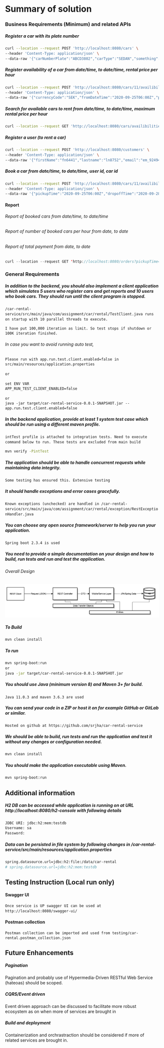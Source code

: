 # Summary of solution
### Business Requirements (Minimum)  and related APIs
##### Register a car with its plate number
```sh
curl --location --request POST 'http://localhost:8080/cars' \
--header 'Content-Type: application/json' \
--data-raw '{"carNumberPlate":"ABCD3802","carType":"SEDAN","something":10}'
```
##### Register availability of a car from date/time, to date/time, rental price per hour
```sh
curl --location --request POST 'http://localhost:8080/cars/11/availibilities' \
--header 'Content-Type: application/json' \
--data-raw '{"currencyCode":"SEK","fromDateTime":"2020-09-25T06:00Z","perHourRate":4,"toDateTime":"2020-09-28T06:00Z"}'
```
##### Search for available cars to rent from date/time, to date/time, maximum rental price per hour
```sh
curl --location --request GET 'http://localhost:8080/cars/availibilities?fromDateTime=2020-09-27T06:00Z&perHourRate=10000000&toDateTime=2020-09-28T06:00Z'
```
##### Register a user (to rent a car)
```sh
curl --location --request POST 'http://localhost:8080/customers' \
--header 'Content-Type: application/json' \
--data-raw '{"firstName":"fn6441","lastname":"ln8752","email":"em_92494@assignment-xyz.com"}'
```
##### Book a car from date/time, to date/time, user id, car id
```sh
curl --location --request POST 'http://localhost:8080/cars/11/availibilities/11/order?custId=11' \
--header 'Content-Type: application/json' \
--data-raw '{"pickupTime":"2020-09-25T06:00Z","dropoffTime":"2020-09-28T06:00Z"}'
```
#### Report
###### Report of booked cars from date/time, to date/time
###### Report of number of booked cars per hour from date, to date
###### Report of total payment from date, to date
```java
curl --location --request GET 'http://localhost:8080/orders?pickupTime=2020-09-27T06:00Z&dropoffTime=2020-09-28T06:00Z'
```

### General Requirements
##### In addition to the backend, you should also implement a client application which simulates 5 users who register cars and get reports and 10 users who book cars. They should run until the client program is stopped.
`/car-rental-service/src/main/java/com/assignment/car/rental/TestClient.java runs on startup with 10 parallel threads to execute.`
```
I have put 100,000 iteration as limit. So test stops if shutdown or 100K iteration finished.
```
###### In case you want to avoid running auto test,
```
Please run with app.run.test.client.enabled=false in src/main/resources/application.properties 

or

set ENV VAR 
APP_RUN_TEST_CLIENT_ENABLED=false

or
java -jar target/car-rental-service-0.0.1-SNAPSHOT.jar --app.run.test.client.enabled=false

```
##### In the backend application, provide at least 1 system test case which should be run using a different maven profile.
`intTest profile is attached to integration tests. Need to execute command below to run. These tests are excluded from main build`

```sh
mvn verify -PintTest
```
##### The application should be able to handle concurrent requests while maintaining data integrity.
`Some testing has ensured this. Extensive testing`
##### It should handle exceptions and error cases gracefully.
`Known exceptions (unchecked) are handled in /car-rental-service/src/main/java/com/assignment/car/rental/exception/RestExceptionHandler.java`
##### You can choose any open source framework/server to help you run your application.
`Spring boot 2.3.4 is used`
##### You need to provide a simple documentation on your design and how to build, run tests and run and test the application.
###### Overall Design
![Car Rental Application ](design/overview.png "Car Rental")
##### To Build
```sh
mvn clean install
```
##### To run
```sh
mvn spring-boot:run 
or
java -jar target/car-rental-service-0.0.1-SNAPSHOT.jar
```
##### You should use Java (minimum version 8) and Maven 3+ for build.
`Java 11.0.3 and maven 3.6.3 are used`
##### You can send your code in a ZIP or host it on for example GitHub or GitLab or similar.
`Hosted on github at https://github.com/srjha/car-rental-service`
##### We should be able to build, run tests and run the application and test it without any changes or configuration needed.
```sh
mvn clean install
```
##### You should make the application executable using Maven.
```sh
mvn spring-boot:run 
```

## Additional information

##### H2 DB can be accessed while application is running on at URL http://localhost:8080/h2-console with following details
```sh
JDBC URI: jdbc:h2:mem:testdb
Username: sa
Password:
```
##### Data can be persisted in file system by following changes in /car-rental-service/src/main/resources/application.properties
```sh 
spring.datasource.url=jdbc:h2:file:/data/car-rental  
# spring.datasource.url=jdbc:h2:mem:testdb
```

## Testing Instruction (Local run only)
#### Swagger UI
`Once service is UP swagger UI can be used at http://localhost:8080/swagger-ui/`

#### Postman collection
```
Postman collection can be imported and used from testing/car-rental.postman_collection.json
```


## Future Enhancements
##### Pagination
Pagination and probably use of Hypermedia-Driven RESTful Web Service (hateoas) should be scoped.
##### CQRS/Event driven
Event driven approach can be discussed to facilitate more robust ecosystem as on when more of services are brought in
##### Build and deployment
Containerization and orchrastraction should be considered if more of related services are brought in.